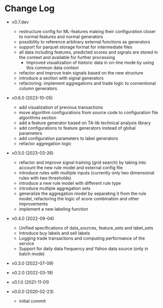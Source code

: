 # Change Log

* v0.7.dev
  * restructure config for ML-features making their configuration closer to normal features and normal generators
  * possibility to reference arbitrary external functions as generators  
  * support for parquet storage format for intermediate files
  * all data including features, predicted scores and signals are stored in the context and available for further processing
    * Improved visualization of historic data in on-line mode by using this common data context
  * refactor and improve train signals based on the new structure
  * introduce a section with signal generators
  * refactoring: implement aggregations and trade logic to conventional column generators

* v0.6.0 (2023-10-05)
  * add visualization of previous transactions
  * move algorithm configurations from source code to configuration file algorithms section
  * add a feature generator based on TA-lib technical analysis library
  * add configurations to feature generators instead of global parameters
  * add configuration parameters to label generators
  * refactor aggregation logic

* v0.5.0 (2023-03-26)
  * refactor and improve signal training (grid search) by taking into account the new rule model and external config file 
  * introduce rules with multiple inputs (currently only two dimensional rules with two thresholds)
  * introduce a new rule model with different rule type 
  * introduce multiple aggregation sets
  * generalize the aggregation model by separating it from the rule model, refactoring the logic of score combination and other improvements
  * implement a new labeling function

* v0.4.0 (2022-09-04)
  * Unified specifications of data_sources, feature_sets and label_sets
  * Introduce buy labels and sell labels
  * Logging trade transactions and computing performance of the service
  * Support for daily data frequency and Yahoo data source (only in batch mode) 

* v0.3.0 (2022-07-09)

* v0.2.0 (2022-03-19)

* v0.1.0 (2021-11-01)

* v0.0.0 (2020-02-23)
  * initial commit

